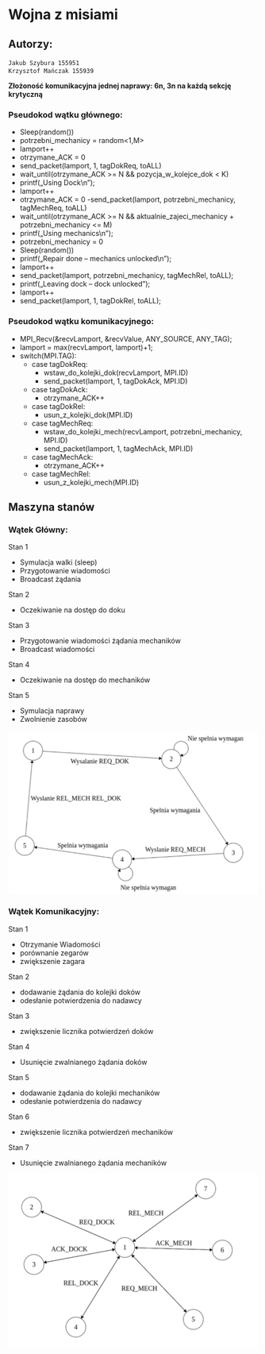 # Wojna z misiami

 ## Autorzy:
    Jakub Szybura 155951 
    Krzysztof Mańczak 155939

**Złożoność komunikacyjna jednej naprawy: 6n, 3n na każdą sekcję krytyczną**


### Pseudokod wątku głównego:
- Sleep(random())
- potrzebni_mechanicy = random<1,M>
- lamport++
- otrzymane_ACK = 0
- send_packet(lamport, 1, tagDokReq, toALL)
- wait_until(otrzymane_ACK >= N && pozycja_w_kolejce_dok < K)
- printf(„Using Dock\n”);
- lamport++
- otrzymane_ACK = 0
-send_packet(lamport, potrzebni_mechanicy, tagMechReq, toALL)
- wait_until(otrzymane_ACK >= N && aktualnie_zajeci_mechanicy + potrzebni_mechanicy <= M)
- printf(„Using mechanics\n”);
- potrzebni_mechanicy = 0
- Sleep(random())
- printf(„Repair done – mechanics unlocked\n”);
- lamport++
- send_packet(lamport, potrzebni_mechanicy, tagMechRel, toALL);
- printf(„Leaving dock – dock unlocked”);
- lamport++
- send_packet(lamport, 1, tagDokRel, toALL);

### Pseudokod wątku komunikacyjnego:
- MPI_Recv(&recvLamport, &recvValue, ANY_SOURCE, ANY_TAG);
- lamport = max(recvLamport, lamport)+1;
- switch(MPI.TAG):
    - case tagDokReq:
        - wstaw_do_kolejki_dok(recvLamport, MPI.ID)
        - send_packet(lamport, 1, tagDokAck, MPI.ID)
    - case tagDokAck:
        - otrzymane_ACK++
    - case tagDokRel:
        - usun_z_kolejki_dok(MPI.ID)
    - case tagMechReq:
        - wstaw_do_kolejki_mech(recvLamport, potrzebni_mechanicy, MPI.ID)
        - send_packet(lamport, 1, tagMechAck, MPI.ID)
    - case tagMechAck:
        - otrzymane_ACK++
    - case tagMechRel:
        - usun_z_kolejki_mech(MPI.ID)

## Maszyna stanów
### Wątek Główny:

Stan 1
- Symulacja walki (sleep)
- Przygotowanie wiadomości
- Broadcast żądania

Stan 2
- Oczekiwanie na dostęp do doku

Stan 3
- Przygotowanie wiadomości żądania mechaników
- Broadcast wiadomości

Stan 4
- Oczekiwanie na dostęp do mechaników

Stan 5
- Symulacja naprawy
- Zwolnienie zasobów

![Maszyna stanów](Glowny.png)

### Wątek Komunikacyjny:
Stan 1
- Otrzymanie Wiadomości
- porównanie zegarów
- zwiększenie zagara

Stan 2
- dodawanie żądania do kolejki doków
- odesłanie potwierdzenia do nadawcy

Stan 3
- zwiększenie licznika potwierdzeń doków

Stan 4
- Usunięcie zwalnianego żądania doków

Stan 5
- dodawanie żądania do kolejki mechaników
- odesłanie potwierdzenia do nadawcy

Stan 6
- zwiększenie licznika potwierdzeń mechaników

Stan 7
- Usunięcie zwalnianego żądania mechaników

![Maszyna stanów 2](Kom.png)